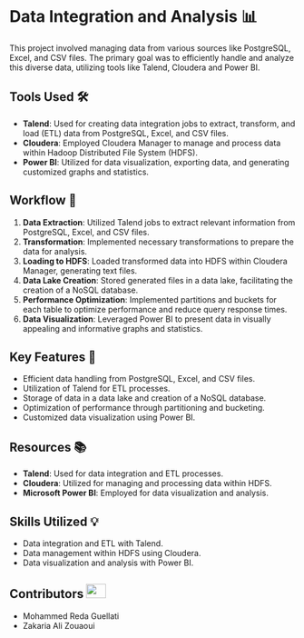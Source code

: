 # Data Integration and Analysis 📊

This project involved managing data from various sources like PostgreSQL, Excel, and CSV files. The primary goal was to efficiently handle and analyze this diverse data, utilizing tools like Talend, Cloudera and Power BI.

## Tools Used 🛠️

- **Talend**: Used for creating data integration jobs to extract, transform, and load (ETL) data from PostgreSQL, Excel, and CSV files.
- **Cloudera**: Employed Cloudera Manager to manage and process data within Hadoop Distributed File System (HDFS).
- **Power BI**: Utilized for data visualization, exporting data, and generating customized graphs and statistics.

## Workflow 🔄

1. **Data Extraction**: Utilized Talend jobs to extract relevant information from PostgreSQL, Excel, and CSV files.
2. **Transformation**: Implemented necessary transformations to prepare the data for analysis.
3. **Loading to HDFS**: Loaded transformed data into HDFS within Cloudera Manager, generating text files.
4. **Data Lake Creation**: Stored generated files in a data lake, facilitating the creation of a NoSQL database.
5. **Performance Optimization**: Implemented partitions and buckets for each table to optimize performance and reduce query response times.
6. **Data Visualization**: Leveraged Power BI to present data in visually appealing and informative graphs and statistics.

## Key Features 🚀

- Efficient data handling from PostgreSQL, Excel, and CSV files.
- Utilization of Talend for ETL processes.
- Storage of data in a data lake and creation of a NoSQL database.
- Optimization of performance through partitioning and bucketing.
- Customized data visualization using Power BI.

## Resources 📚

- **Talend**: Used for data integration and ETL processes.
- **Cloudera**: Utilized for managing and processing data within HDFS.
- **Microsoft Power BI**: Employed for data visualization and analysis.

## Skills Utilized 💡

- Data integration and ETL with Talend.
- Data management within HDFS using Cloudera.
- Data visualization and analysis with Power BI.

## Contributors <img src="https://raw.githubusercontent.com/TheDudeThatCode/TheDudeThatCode/master/Assets/Developer.gif" width=35 height=25>

- Mohammed Reda Guellati
- Zakaria Ali Zouaoui
